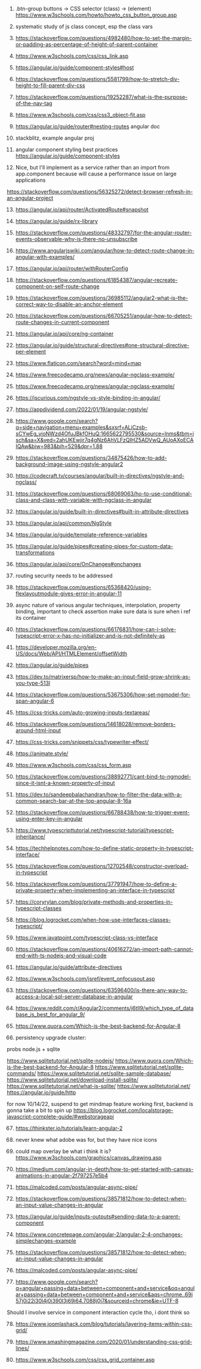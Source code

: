 1. .btn-group buttons -> CSS selector (class) -> (element)
https://www.w3schools.com/howto/howto_css_button_group.asp

2. systematic study of js class concept, esp the class vars

3. https://stackoverflow.com/questions/4982480/how-to-set-the-margin-or-padding-as-percentage-of-height-of-parent-container

4. https://www.w3schools.com/css/css_link.asp

5. https://angular.io/guide/component-styles#host

6. https://stackoverflow.com/questions/5581799/how-to-stretch-div-height-to-fill-parent-div-css

7. https://stackoverflow.com/questions/19252287/what-is-the-purpose-of-the-nav-tag

8. https://www.w3schools.com/css/css3_object-fit.asp

9. https://angular.io/guide/router#nesting-routes
angular doc

10. stackblitz, example angular proj

11. angular component styling best practices
https://angular.io/guide/component-styles

12. Nice, but I'll implement as a service rather than an import from app.component because will cause a performance issue on large applications

https://stackoverflow.com/questions/56325272/detect-browser-refresh-in-an-angular-project

13. https://angular.io/api/router/ActivatedRoute#snapshot

14. https://angular.io/guide/rx-library

15. https://stackoverflow.com/questions/48332797/for-the-angular-router-events-observable-why-is-there-no-unsubscribe

16. https://www.angularjswiki.com/angular/how-to-detect-route-change-in-angular-with-examples/

17. https://angular.io/api/router/withRouterConfig

18. https://stackoverflow.com/questions/61854387/angular-recreate-component-on-self-route-change

19. https://stackoverflow.com/questions/36985112/angular2-what-is-the-correct-way-to-disable-an-anchor-element

20. https://stackoverflow.com/questions/66705251/angular-how-to-detect-route-changes-in-current-component

21. https://angular.io/api/core/ng-container

22. https://angular.io/guide/structural-directives#one-structural-directive-per-element

23. https://www.flaticon.com/search?word=mind+map

24. https://www.freecodecamp.org/news/angular-ngclass-example/

25. https://www.freecodecamp.org/news/angular-ngclass-example/

26. https://jscurious.com/ngstyle-vs-style-binding-in-angular/

27. https://appdividend.com/2022/01/19/angular-ngstyle/

28. https://www.google.com/search?q=side+navigation+menu+examples&sxsrf=ALiCzsb-sCYwEg_yioNWzd4OfuJBkfOHuQ:1665622795530&source=lnms&tbm=isch&sa=X&ved=2ahUKEwjir7q4gNz6AhVLFzQIHZ5ADVwQ_AUoAXoECAIQAw&biw=983&bih=529&dpr=1.88

29. https://stackoverflow.com/questions/34875426/how-to-add-background-image-using-ngstyle-angular2

30. https://codecraft.tv/courses/angular/built-in-directives/ngstyle-and-ngclass/

31. https://stackoverflow.com/questions/68069063/ho-to-use-conditional-class-and-class-with-variable-with-ngclass-in-angular

32. https://angular.io/guide/built-in-directives#built-in-attribute-directives

33. https://angular.io/api/common/NgStyle

34. https://angular.io/guide/template-reference-variables

35. https://angular.io/guide/pipes#creating-pipes-for-custom-data-transformations

36. https://angular.io/api/core/OnChanges#onchanges

37. routing security needs to be addressed

38. https://stackoverflow.com/questions/65368420/using-flexlayoutmodule-gives-error-in-angular-11

39. async nature of various angular techniques, interpolation, property binding, important to check assertion make sure data is sure when i ref its container

40. https://stackoverflow.com/questions/66176831/how-can-i-solve-typescript-error-x-has-no-initializer-and-is-not-definitely-as

41. https://developer.mozilla.org/en-US/docs/Web/API/HTMLElement/offsetWidth

42. https://angular.io/guide/pipes

43. https://dev.to/matrixersp/how-to-make-an-input-field-grow-shrink-as-you-type-513l

44. https://stackoverflow.com/questions/53675306/how-set-ngmodel-for-span-angular-6

45. https://css-tricks.com/auto-growing-inputs-textareas/

46. https://stackoverflow.com/questions/14618028/remove-borders-around-html-input

47. https://css-tricks.com/snippets/css/typewriter-effect/

48. https://animate.style/

49. https://www.w3schools.com/css/css_form.asp

50. https://stackoverflow.com/questions/38892771/cant-bind-to-ngmodel-since-it-isnt-a-known-property-of-input

51. https://dev.to/sandeepbalachandran/how-to-filter-the-data-with-a-common-search-bar-at-the-top-angular-8-16a

52. https://stackoverflow.com/questions/66788438/how-to-trigger-event-using-enter-key-in-angular

53. https://www.typescripttutorial.net/typescript-tutorial/typescript-inheritance/

54. https://techhelpnotes.com/how-to-define-static-property-in-typescript-interface/

55. https://stackoverflow.com/questions/12702548/constructor-overload-in-typescript

56. https://stackoverflow.com/questions/37791947/how-to-define-a-private-property-when-implementing-an-interface-in-typescript

57. https://coryrylan.com/blog/private-methods-and-properties-in-typescript-classes

58. https://blog.logrocket.com/when-how-use-interfaces-classes-typescript/

59. https://www.javatpoint.com/typescript-class-vs-interface

60. https://stackoverflow.com/questions/40616272/an-import-path-cannot-end-with-ts-nodejs-and-visual-code

61. https://angular.io/guide/attribute-directives

62. https://www.w3schools.com/jsref/event_onfocusout.asp

63. https://stackoverflow.com/questions/63596400/is-there-any-way-to-access-a-local-sql-server-database-in-angular

64. https://www.reddit.com/r/Angular2/comments/j6tll9/which_type_of_database_is_best_for_angular_9/

65. https://www.quora.com/Which-is-the-best-backend-for-Angular-8

66. persistency upgrade cluster:

probs node.js + sqlite

https://www.sqlitetutorial.net/sqlite-nodejs/
https://www.quora.com/Which-is-the-best-backend-for-Angular-8
https://www.sqlitetutorial.net/sqlite-commands/
https://www.sqlitetutorial.net/sqlite-sample-database/
https://www.sqlitetutorial.net/download-install-sqlite/
https://www.sqlitetutorial.net/what-is-sqlite/
https://www.sqlitetutorial.net/
https://angular.io/guide/http

for now 10/14/22, suspend to get mindmap feature working first, backend is gonna take a bit to spin up
https://blog.logrocket.com/localstorage-javascript-complete-guide/#webstorageapi

67. https://thinkster.io/tutorials/learn-angular-2

68. never knew what adobe was for, but they have nice icons

69. could map overlay be what i think it is?
https://www.w3schools.com/graphics/canvas_drawing.asp

70. https://medium.com/angular-in-depth/how-to-get-started-with-canvas-animations-in-angular-2f797257e5b4

71. https://malcoded.com/posts/angular-async-pipe/

72. https://stackoverflow.com/questions/38571812/how-to-detect-when-an-input-value-changes-in-angular

73. https://angular.io/guide/inputs-outputs#sending-data-to-a-parent-component

74. https://www.concretepage.com/angular-2/angular-2-4-onchanges-simplechanges-example

75. https://stackoverflow.com/questions/38571812/how-to-detect-when-an-input-value-changes-in-angular

76. https://malcoded.com/posts/angular-async-pipe/

77. https://www.google.com/search?q=angular+passing+data+between+component+and+service&oq=angular+passing+data+between+component+and+service&aqs=chrome..69i57j0i22i30l4j0i390l3j69i64.7088j0j7&sourceid=chrome&ie=UTF-8

Should I involve service in component interaction cycle tho, i dont think so

78. https://www.joomlashack.com/blog/tutorials/layering-items-within-css-grid/

79. https://www.smashingmagazine.com/2020/01/understanding-css-grid-lines/

80. https://www.w3schools.com/css/css_grid_container.asp

